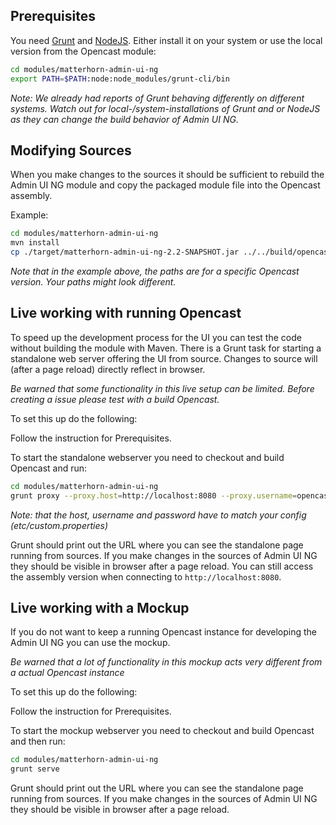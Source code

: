 Prerequisites
-------------

You need [Grunt][1] and [NodeJS][2].
Either install it on your system or use the local version from the Opencast module:

```bash
cd modules/matterhorn-admin-ui-ng
export PATH=$PATH:node:node_modules/grunt-cli/bin
```

*Note: We already had reports of Grunt behaving differently on different systems.
Watch out for local-/system-installations of Grunt and or NodeJS as they can
change the build behavior of Admin UI NG.*

Modifying Sources
-----------------

When you make changes to the sources it should be sufficient to rebuild the
Admin UI NG module and copy the packaged module file into the Opencast assembly.

Example:
```bash
cd modules/matterhorn-admin-ui-ng
mvn install
cp ./target/matterhorn-admin-ui-ng-2.2-SNAPSHOT.jar ../../build/opencast-dist-allinone-2.2-SNAPSHOT/system/org/opencastproject/matterhorn-admin-ui-ng/2.2-SNAPSHOT/matterhorn-admin-ui-ng-2.2-SNAPSHOT.jar
```

*Note that in the example above, the paths are for a specific Opencast version.
Your paths might look different.*

Live working with running Opencast
----------------------------------

To speed up the development process for the UI you can test the code without
building the module with Maven.
There is a Grunt task for starting a standalone web server offering the UI from
source.
Changes to source will (after a page reload) directly reflect in browser.

*Be warned that some functionality in this live setup can be limited.
Before creating a issue please test with a build Opencast.*

To set this up do the following:

Follow the instruction for Prerequisites.

To start the standalone webserver you need to checkout and build Opencast and
run:
```bash
cd modules/matterhorn-admin-ui-ng
grunt proxy --proxy.host=http://localhost:8080 --proxy.username=opencast_system_account --proxy.password=CHANGE_ME
```

*Note: that the host, username and password have to match your config
(etc/custom.properties)*

Grunt should print out the URL where you can see the standalone page running
from sources.
If you make changes in the sources of Admin UI NG they should be visible in
browser after a page reload.
You can still access the assembly version when connecting to
`http://localhost:8080`.

[1]: http://gruntjs.com
[2]: https://nodejs.org

Live working with a Mockup
--------------------------

If you do not want to keep a running Opencast instance for developing the
Admin UI NG you can use the mockup.

*Be warned that a lot of functionality in this mockup acts very different from
a actual Opencast instance*

To set this up do the following:

Follow the instruction for Prerequisites.

To start the mockup webserver you need to checkout and build Opencast and
then run:
```bash
cd modules/matterhorn-admin-ui-ng
grunt serve
```

Grunt should print out the URL where you can see the standalone page running
from sources.
If you make changes in the sources of Admin UI NG they should be visible in
browser after a page reload.
